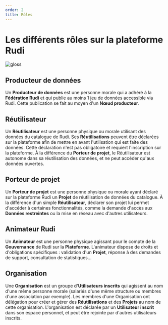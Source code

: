 ```yaml
---
order: 2
title: Rôles
---
```


# Les différents rôles sur la plateforme Rudi

![gloss](https://user-images.githubusercontent.com/109140019/221825035-47ad122e-f8a6-4347-a0bc-65886c52b47e.PNG)


## Producteur de données

Un **Producteur de données** est une personne morale qui a adhéré à la **Fédération Rudi** et qui publie au moins 1 jeu de données accessible via Rudi. Cette publication se fait au moyen d'un **Nœud producteur**.

## Réutilisateur

Un **Réutilisateur** est une personne physique ou morale utilisant des données du catalogue de Rudi. Ses **Réutilisations** peuvent être déclarées sur la plateforme afin de mettre en avant l'utilisation qui est faite des données. Cette déclaration n'est pas obligatoire et requiert l'inscription sur la plateforme. À la différence du **Porteur de projet**, le Réutilisateur est autonome dans sa réutilisation des données, et ne peut accéder qu'aux données ouvertes.

## Porteur de projet 

Un **Porteur de projet** est une personne physique ou morale ayant déclaré sur la plateforme Rudi un **Projet** de réutilisation de données du catalogue. À la différence d'un simple **Réutilisateur**, déclarer son projet lui permet d'accéder à certaines fonctionnalités, comme la demande d'accès aux **Données restreintes** ou la mise en réseau avec d'autres utilisateurs.

## Animateur Rudi

Un **Animateur** est une personne physique agissant pour le compte de la **Gouvernance** de Rudi sur la **Plateforme**. L'animateur dispose de droits et d'obligations spécifiques : validation d'un **Projet**, réponse à des demandes de support, consultation de statistiques…

## Organisation

Une **Organisation** est un groupe d'**Utilisateurs inscrits** qui agissent au nom d'une même personne morale (salariés d'une même structure ou membres d'une association par exemple). Les membres d'une Organisation ont délégation pour créer et gérer des **Réutilisations** et des **Projets** au nom de cette organisation. L'organisation est déclarée par un **Utilisateur inscrit** dans son espace personnel, et peut être rejointe par d'autres utilisateurs inscrits.

